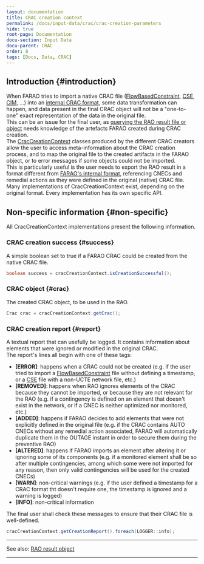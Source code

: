 ```yaml
---
layout: documentation
title: CRAC creation context
permalink: /docs/input-data/crac/crac-creation-parameters
hide: true
root-page: Documentation
docu-section: Input Data
docu-parent: CRAC
order: 8
tags: [Docs, Data, CRAC]
---
```


## Introduction {#introduction}
When FARAO tries to import a native CRAC file ([FlowBasedConstraint](crac-fbconstraint.md), [CSE](crac-cse.md), [CIM](crac-cim.md), ...) 
into an [internal CRAC format](crac-json.md), some data transformation can happen, and data present in the final CRAC object 
will not be a "one-to-one" exact representation of the data in the original file.  
This can be an issue for the final user, as [querying the RAO result file or object](/docs/output-data/rao-result-json#contents) 
needs knowledge of the artefacts FARAO created during CRAC creation.  
The [CracCreationContext](https://github.com/farao-community/farao-core/blob/master/data/crac-creation/crac-creator-api/src/main/java/com/farao_community/farao/data/crac_creation/creator/api/CracCreationContext.java) 
classes produced by the different CRAC creators allow the user to access meta-information 
about the CRAC creation process, and to map the original file to the created artifacts in the FARAO object, or to 
error messages if some objects could not be imported.  
This is particularly useful is the user needs to export the RAO result in a format different from [FARAO's internal format](/docs/output-data/rao-result-json), 
referencing CNECs and remedial actions as they were defined in the original (native) CRAC file.  
Many implementations of CracCreationContext exist, depending on the original format. Every implementation has its own 
specific API.  

## Non-specific information {#non-specific}
All CracCreationContext implementations present the following information.

### CRAC creation success {#success}
A simple boolean set to true if a FARAO CRAC could be created from the native CRAC file.
```java
boolean success = cracCreationContext.isCreationSuccessful();
```

### CRAC object {#crac}
The created CRAC object, to be used in the RAO.
```java
Crac crac = cracCreationContext.getCrac();
```

### CRAC creation report {#report}
A textual report that can usefully be logged. It contains information about elements that were ignored or modified in the 
original CRAC.  
The report's lines all begin with one of these tags:
- **[ERROR]**: happens when a CRAC could not be created (e.g. if the user tried to import a [FlowBasedConstraint](crac-fbconstraint.md) 
file without defining a timestamp, or a [CSE](crac-cse.md) file with a non-UCTE network file, etc.)
- **[REMOVED]**: happens when RAO ignores elements of the CRAC because they cannot be imported, or because they are not relevant 
for the RAO (e.g. if a contingency is defined on an element that doesn't exist in the network, or if a CNEC is neither 
optimized nor monitored, etc.)
- **[ADDED]**: happens if FARAO decides to add elements that were not explicitly defined in the original file (e.g. if the 
CRAC contains AUTO CNECs without any remedial action associated, FARAO will automatically duplicate them in the OUTAGE 
instant in order to secure them during the preventive RAO)
- **[ALTERED]**: happens if FARAO imports an element after altering it or ignoring some of its components (e.g. if a monitored 
element shall be so after multiple contingencies, among which some were not imported for any reason, then only valid 
contingencies will be used for the created CNECs)
- **[WARN]**: non-critical warnings (e.g. if the user defined a timestamp for a CRAC format tht doesn't require one, the 
timestamp is ignored and a warning is logged)
- **[INFO]**: non-critical information

The final user shall check these messages to ensure that their CRAC file is well-defined.  
```java
cracCreationContext.getCreationReport().foreach(LOGGER::info);
```

---
See also: [RAO result object](/docs/output-data/rao-result-json)

---